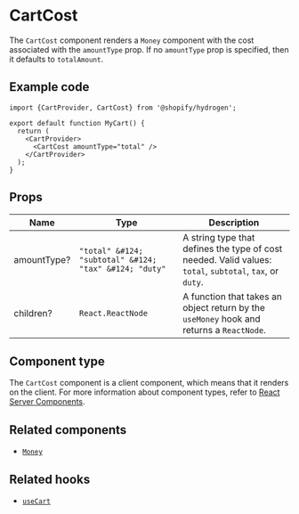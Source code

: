 # CartCost


The `CartCost` component renders a `Money` component with the
cost associated with the `amountType` prop. If no `amountType` prop is specified, then it defaults to `totalAmount`.

## Example code

```tsx
import {CartProvider, CartCost} from '@shopify/hydrogen';

export default function MyCart() {
  return (
    <CartProvider>
      <CartCost amountType="total" />
    </CartProvider>
  );
}
```

## Props

| Name        | Type                                                              | Description                                                                                              |
| ----------- | ----------------------------------------------------------------- | -------------------------------------------------------------------------------------------------------- |
| amountType? | `"total" &#124; "subtotal" &#124; "tax" &#124; "duty"` | A string type that defines the type of cost needed. Valid values: `total`, `subtotal`, `tax`, or `duty`. |
| children?   | `React.ReactNode`                                      | A function that takes an object return by the `useMoney` hook and returns a `ReactNode`.                 |

## Component type

The `CartCost` component is a client component, which means that it renders on the client.
For more information about component types, refer to [React Server Components](https://shopify.dev/custom-storefronts/hydrogen/react-server-components).

## Related components

- [`Money`](/components/primitive/money/)

## Related hooks

- [`useCart`](/hooks/cart/usecart/)

